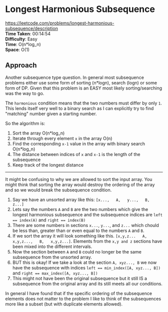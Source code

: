 # Longest Harmonious Subsequence
https://leetcode.com/problems/longest-harmonious-subsequence/description \
**Time Taken**: 00:14:54 \
**Difficulty**: Easy \
**Time**: O(n*log_n) \
**Space**: O(1)

## Approach
Another subsequence type question. In general most subsequence problems either
use some form of sorting (n*logn), search (logn) or some form of DP. Given that
this problem is an EASY most likely sorting/searching was the way to go.

The `harmonious` condition means that the two numbers must differ by only `1`. 
This lends itself very well to a binary search as I can explicitly try to find 
"matching" number given a starting number. 

So the algorithm is:
1. Sort the array O(n*log_n)
2. Iterate through every element `x` in the array O(n)
3. Find the corresponding `x-1` value in the array with binary search O(n*log_n)
4. The distance between indices of `x` and `x-1` is the length of the subsequence
5. Keep track of the longest distance


---

It might be confusing to why we are allowed to sort the input array.
You might think that sorting the array would destroy the ordering of the array 
and so we would break the subsequence condition.

1. Say we have an unsorted array like this:
```[x...,   A,   y...,   B,  z...]```
2. Lets say the numbers `A` and `B` are the two numbers which give the longest harmonious subsequence and the subsequence indices are `left == index(A)` and `right == index(B)`
3. There are some numbers in sections `x...`, `y...`, and `z...` which chould be less than, greater than or even equal to the numbers `A` and `B`.
4. If we sort the array it will look something like this. ```[x,y,z...   A,   x,y,z...,   B,   x,y,z...]```.
 Elements from the `x,y and z` sections have been mixed into the different intervals.
5. Now the section between `A` and `B` could no longer be the same subsequence from the unsorted array.
6. BUT this is okay! If we take a look at the section `A, xyz..., B` we now have the subsequence
   with indices `left == min_index([A, xyz..., B])` and `right == max_index([A, xyz..., B])`
7. This might not have been the original subsequence but it still IS a subsequence from the original array and its still meets all our conditions.

In general I have found that if the specific ordering of the subsequence elements does not
matter to the problem I like to think of the subsequences more like a subset (but with duplicate elements allowed).
```